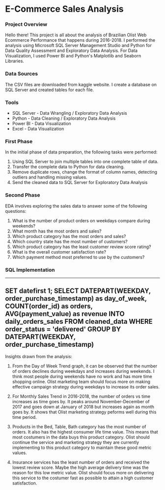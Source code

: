 # E-Commerce Sales Analysis

### Project Overview
Hello there! This project is all about the analysis of Brazilian Olist Web Ecommerce Performance that happens during 2016-2018. I performed the analysis using Microsoft SQL Server Management Studio and Python for Data Quality Assessment and Exploratory Data Analysis. For Data Visualization, I used Power BI and Python's Matplotlib and Seaborn Libraries.  


### Data Sources 
The CSV files are downloaded from kaggle website. I create a database on SQL Server and created tables for each file. 

### Tools 
* SQL Server - Data Wrangling / Exploratory Data Analysis
* Python - Data Cleaning / Exploratory Data Analysis
* Power BI - Data Visualization
* Excel - Data Visualization

### First Phase 
 In the initial phase of data preparation, the following tasks were performed: 

 1. Using SQL Server to join multiple tables into one complete table of data.
 2. Transfer the complete data to Python for data cleaning.
 3. Remove duplicate rows, change the format of column names, detecting outliers and handling missing values.
 4. Send the cleaned data to SQL Server for Exploratory Data Analysis

### Second Phase
 EDA involves exploring the sales data to answer some of the following questions:

 1. What is the number of product orders on weekdays compare during weekends?
 2. What month has the most orders and sales?
 3. Which product category has the most orders and sales?
 4. Which country state has the most number of customers?
 5. Which product category has the least customer review score rating?
 6. What is the overall customer satisfaction rate?
 7. Which payment method most preferred to use by the customers? 

### SQL Implementation 

---
SET datefirst 1;
SELECT
DATEPART(WEEKDAY, order_purchase_timestamp) as day_of_week,
COUNT(order_id) as orders,
AVG(payment_value) as revenue
INTO daily_orders_sales
FROM cleaned_data
WHERE order_status = 'delivered'
GROUP BY DATEPART(WEEKDAY, order_purchase_timestamp)
---
























 

Insights drawn from the analysis:

1. From the Day of Week Trend graph, it can be observed that the number of orders declines during weekdays and increases during 
weekends. I think most people during weekends have no work and has more time shopping online. Olist marketing team should focus more on
making effective campaign strategy during weekdays to increase its order sales. 

3. For Monthly Sales Trend in 2016-2018, the number of orders vs time  increases as time goes by. It peaks around
November-December of 2017 and goes down at January of 2018 but increases again as month goes by. It shows that 
Olist marketing strategy peforms well during this time period. 

4. Products in the Bed, Table, Bath category has the most number of orders. It also has the highest
consumer life time value. This means that most costumers in the data buys this product category. Olist should continue
the service and marketing strategy they are currently implementing to this product category to maintain these good metric values.

5. Insurance services has the least number of orders and received the lowest review score. Maybe the high average delivery time
was the reason for this low metric value. Olist should focus more on delivering this service to the costumer fast as possible to attain a 
high customer satisfaction. 
